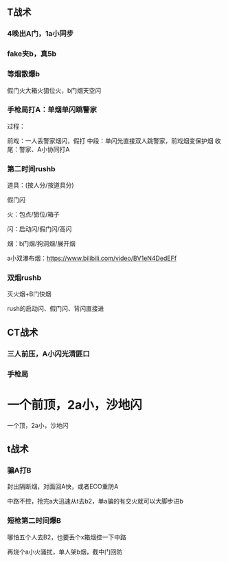 ## T战术 

### 4晚出A门，1a小同步

### fake夹b，真5b

### 等烟散爆b

假门火大箱火狙位火，b门烟天空闪

### 手枪局打A：单烟单闪跳警家

过程：

前戏：一人丢警家烟闪，假打
中段：单闪光直接双人跳警家，前戏烟变保护烟
收尾：警家、A小协同打A

### 第二时间rushb

道具：(按人分/按道具分)

假门闪

火：包点/狙位/箱子

闪：启动闪/假门闪/高闪

烟：b门烟/狗洞烟/展开烟



a小双瀑布烟：https://www.bilibili.com/video/BV1eN4DedEFf



### 双烟rushb

灭火烟+B门快烟

rush的启动闪、假门闪、背闪直接进

## CT战术

### 三人前压，A小闪光清匪口

### 手枪局

一个前顶，2a小，沙地闪
=======
一个顶，2a小，沙地闪

## t战术

### 骗A打B

封出隔断烟，对面回A快，或者ECO重防A

中路不控，抢完a大迅速从t去b2，单a骗的有交火就可以大脚步进b

### 短枪第二时间爆B

哪怕五个人去B2，也要丢个x箱烟控一下中路

再烧个a小火骚扰，单人架b烟，截中门回防
